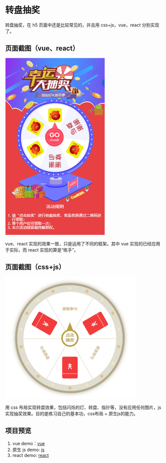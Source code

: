 # 转盘抽奖
转盘抽奖，在 h5 页面中还是比较常见的，并且用 css+js，vue，react 分别实现了。

## 页面截图（vue、react）
![./screenshot/turntable.png](./screenshot/turntable.png)

vue、react 实现的效果一致，只是运用了不同的框架。其中 vue 实现的已经应用于实际，而 react 实现的算是“练手”。

## 页面截图（css+js）
![./screenshot/turntable-css-js.png](./screenshot/turntable-css-js.png)

用 css 布局实现转盘效果，包括闪烁的灯、转盘、指针等，没有应用任何图片，js 实现抽奖效果。目的是练习自己的基本功，css布局 + 原生js的能力。

## 项目预览
1. vue demo：[vue](./dist/index.html)
2. 原生 js demo: [js](./demo/index.html)
3. react demo: [react](./dist/index.html)